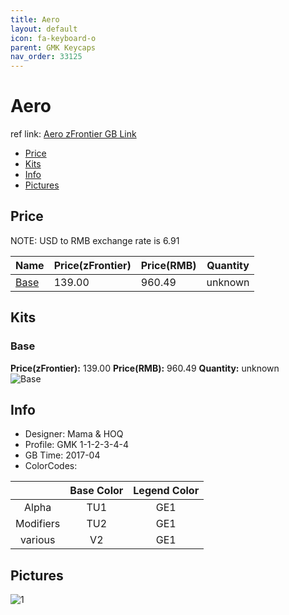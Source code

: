 ```yaml
---
title: Aero
layout: default
icon: fa-keyboard-o
parent: GMK Keycaps
nav_order: 33125
---
```


# Aero

ref link: [Aero zFrontier GB Link](https://en.zfrontier.com/products/gmk-aero)

* [Price](#price)
* [Kits](#kits)
* [Info](#info)
* [Pictures](#pictures)


## Price  
NOTE: USD to RMB exchange rate is 6.91

| Name          | Price(zFrontier)    |  Price(RMB) | Quantity |
| ------------- | ------------ |  ---------- | -------- |
|[Base](#base)|139.00|960.49|unknown|


## Kits
### Base
**Price(zFrontier):** 139.00    **Price(RMB):** 960.49    **Quantity:** unknown  
<img src="{{ 'assets/images/gmk-keycaps/aero/kits_pics/base.jpg' | relative_url }}" alt="Base" class="image featured">


## Info
* Designer: Mama & HOQ
* Profile: GMK 1-1-2-3-4-4
* GB Time: 2017-04
* ColorCodes: 

| |Base Color     | Legend Color
| :-------------: | :-------------: | :------------:
|Alpha|TU1|GE1
|Modifiers|TU2|GE1
|various|V2|GE1


## Pictures
<img src="{{ 'assets/images/gmk-keycaps/aero/rendering_pics/1.jpg' | relative_url }}" alt="1" class="image featured">
